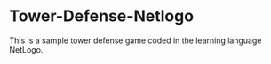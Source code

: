 # Tower-Defense-Netlogo

This is a sample tower defense game coded in the learning language NetLogo.

